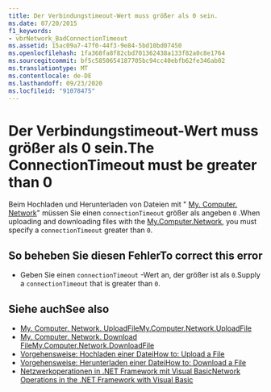 ```yaml
---
title: Der Verbindungstimeout-Wert muss größer als 0 sein.
ms.date: 07/20/2015
f1_keywords:
- vbrNetwork_BadConnectionTimeout
ms.assetid: 15ac09a7-47f0-44f3-9e84-5bd10bd07450
ms.openlocfilehash: 1fa368fa8f82cbd701362438a133f82a0c8e1764
ms.sourcegitcommit: bf5c5850654187705bc94cc40ebfb62fe346ab02
ms.translationtype: MT
ms.contentlocale: de-DE
ms.lasthandoff: 09/23/2020
ms.locfileid: "91078475"
---
```

# <a name="the-connectiontimeout-must-be-greater-than-0"></a><span data-ttu-id="192fa-102">Der Verbindungstimeout-Wert muss größer als 0 sein.</span><span class="sxs-lookup"><span data-stu-id="192fa-102">The ConnectionTimeout must be greater than 0</span></span>

<span data-ttu-id="192fa-103">Beim Hochladen und Herunterladen von Dateien mit " [My. Computer. Network](xref:Microsoft.VisualBasic.Devices.Network)" müssen Sie einen `connectionTimeout` größer als angeben `0` .</span><span class="sxs-lookup"><span data-stu-id="192fa-103">When uploading and downloading files with the [My.Computer.Network](xref:Microsoft.VisualBasic.Devices.Network), you must specify a `connectionTimeout` greater than `0`.</span></span>  
  
## <a name="to-correct-this-error"></a><span data-ttu-id="192fa-104">So beheben Sie diesen Fehler</span><span class="sxs-lookup"><span data-stu-id="192fa-104">To correct this error</span></span>  
  
- <span data-ttu-id="192fa-105">Geben Sie einen `connectionTimeout` -Wert an, der größer ist als `0`.</span><span class="sxs-lookup"><span data-stu-id="192fa-105">Supply a `connectionTimeout` that is greater than `0`.</span></span>  
  
## <a name="see-also"></a><span data-ttu-id="192fa-106">Siehe auch</span><span class="sxs-lookup"><span data-stu-id="192fa-106">See also</span></span>

- [<span data-ttu-id="192fa-107">My. Computer. Network. UploadFile</span><span class="sxs-lookup"><span data-stu-id="192fa-107">My.Computer.Network.UploadFile</span></span>](xref:Microsoft.VisualBasic.Devices.Network.UploadFile%2A)
- [<span data-ttu-id="192fa-108">My. Computer. Network. Download File</span><span class="sxs-lookup"><span data-stu-id="192fa-108">My.Computer.Network.DownloadFile</span></span>](xref:Microsoft.VisualBasic.Devices.Network.DownloadFile%2A)
- [<span data-ttu-id="192fa-109">Vorgehensweise: Hochladen einer Datei</span><span class="sxs-lookup"><span data-stu-id="192fa-109">How to: Upload a File</span></span>](../developing-apps/programming/computer-resources/how-to-upload-a-file.md)
- [<span data-ttu-id="192fa-110">Vorgehensweise: Herunterladen einer Datei</span><span class="sxs-lookup"><span data-stu-id="192fa-110">How to: Download a File</span></span>](../developing-apps/programming/computer-resources/how-to-download-a-file.md)
- <span data-ttu-id="192fa-111">[Netzwerkoperationen in .NET Framework mit Visual Basic](/previous-versions/visualstudio/visual-studio-2010/ms172756(v=vs.100))</span><span class="sxs-lookup"><span data-stu-id="192fa-111">[Network Operations in the .NET Framework with Visual Basic](/previous-versions/visualstudio/visual-studio-2010/ms172756(v=vs.100))</span></span>
